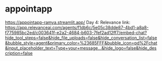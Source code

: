 # appointapp
https://appointapp-ramya.streamlit.app/
Day 4: Relevance link: https://app.relevanceai.com/agents/f1db6c/5e05c38dde87-4bd1-a8a8-f775985bc2ed/c003641f-e2a2-4684-b603-7fef2ad12ff7/embed-chat?hide_tool_steps=false&hide_file_uploads=false&hide_conversation_list=false&bubble_style=agent&primary_color=%23685FFF&bubble_icon=pd%2Fchat&input_placeholder_text=Type+your+message...&hide_logo=false&hide_description=false
